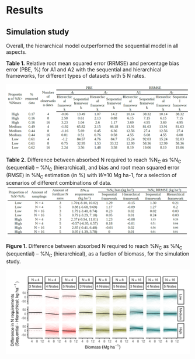 # Results  

## Simulation study  

Overall, the hierarchical model outperformed the sequential model in all aspects.  

**Table 1.** Relative root mean squared error (RRMSE) and percentage bias error (PBE, %) for A1 and A2 with the sequential and hierarchical frameworks, for different types of datasets with 5 N rates.  

![ ](../figures/table1.png)


**Table 2.** Difference between absorbed N required to reach %N<sub>C</sub> as %N<sub>C</sub> (sequential) – %N<sub>C</sub> (hierarchical), and bias and root mean squared error (RMSE) in %N<sub>C</sub> estimation (in %) with *W*=10 Mg ha-1, for a selection of scenarios of different combinations of data.  
![ ](../figures/table2.png)

**Figure 1.** Difference between absorbed N required to reach %N<sub>C</sub> as %N<sub>C</sub> (sequential) – %N<sub>C</sub> (hierarchical), as a fuction of biomass, for the simulation study.  

![ ](../figures/simulation_diffN.png)

